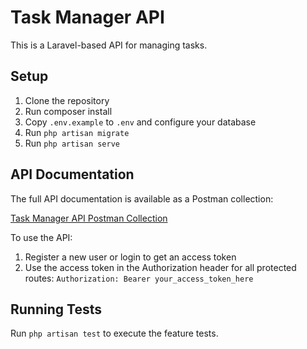 # Task Manager API

This is a Laravel-based API for managing tasks.

## Setup

1. Clone the repository
2. Run composer install
3. Copy `.env.example` to `.env` and configure your database
4. Run `php artisan migrate`
5. Run `php artisan serve`

## API Documentation

The full API documentation is available as a Postman collection:

[Task Manager API Postman Collection](https://documenter.getpostman.com/view/28699003/2sA3kVmMkk)

To use the API:

1. Register a new user or login to get an access token
2. Use the access token in the Authorization header for all protected routes:
   `Authorization: Bearer your_access_token_here`

## Running Tests

Run `php artisan test` to execute the feature tests.